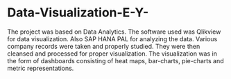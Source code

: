 # Data-Visualization-E-Y-
The project was based on Data Analytics. The software used was Qlikview for data visualization. Also SAP HANA PAL for analyzing the data. Various company records were taken and properly studied. They were then cleansed and processed for proper visualization. The visualization was in the form of dashboards consisting of heat maps, bar-charts, pie-charts and metric representations.

